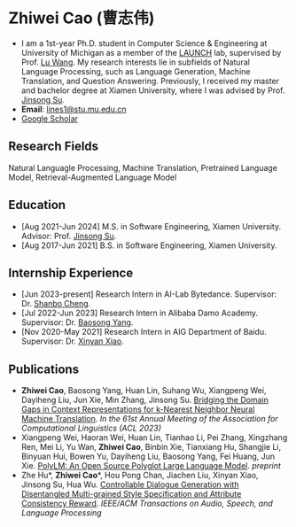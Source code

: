 # Zhiwei Cao (曹志伟)

* I am a 1st-year Ph.D. student in Computer Science & Engineering at University of Michigan as a member of the [LAUNCH](https://launch.eecs.umich.edu/home) lab, supervised by Prof. [Lu Wang](https://web.eecs.umich.edu/~wangluxy/index.html). My research interests lie in subfields of Natural Language Processing, such as Language Generation, Machine Translation, and Question Answering. Previously, I received my master and bachelor degree at Xiamen University, where I was advised by Prof. [Jinsong Su](https://cdmc.xmu.edu.cn/info/1010/1054.htm).
* **Email**: lines1@stu.mu.edu.cn
* [Google Scholar](https://scholar.google.com/citations?user=lUg6L5cAAAAJ&hl=zh-CN)

## Research Fields
Natural Languagle Processing, Machine Translation, Pretrained Language Model, Retrieval-Augmented Language Model

## Education
* [Aug 2021-Jun 2024] M.S. in Software Engineering, Xiamen University. Advisor: Prof. [Jinsong Su](https://cdmc.xmu.edu.cn/info/1010/1054.htm).
* [Aug 2017-Jun 2021] B.S. in Software Engineering, Xiamen University.

## Internship Experience
* [Jun 2023-present] Research Intern in AI-Lab Bytedance. Supervisor: Dr. [Shanbo Cheng](https://scholar.google.com/citations?hl=zh-CN&user=CYUBKN0AAAAJ).
* [Jul 2022-Jun 2023] Research Intern in Alibaba Damo Academy. Supervisor: Dr. [Baosong Yang](https://baosongyang.site/).
* [Nov 2020-May 2021] Research Intern in AIG Department of Baidu. Supervisor: Dr. [Xinyan Xiao](https://scholar.google.com/citations?hl=zh-CN&user=lWRYa3wAAAAJ).

## Publications
* **Zhiwei Cao**, Baosong Yang, Huan Lin, Suhang Wu, Xiangpeng Wei, Dayiheng Liu, Jun Xie, Min Zhang, Jinsong Su. [Bridging the Domain Gaps in Context Representations for k-Nearest Neighbor Neural Machine Translation](https://aclanthology.org/2023.acl-long.321/). _In the 61st Annual Meeting of the Association for Computational Linguistics (ACL 2023)_
* Xiangpeng Wei, Haoran Wei, Huan Lin, Tianhao Li, Pei Zhang, Xingzhang Ren, Mei Li, Yu Wan, **Zhiwei Cao**, Binbin Xie, Tianxiang Hu, Shangjie Li, Binyuan Hui, Bowen Yu, Dayiheng Liu, Baosong Yang, Fei Huang, Jun Xie. [PolyLM: An Open Source Polyglot Large Language Model](https://arxiv.org/abs/2307.06018). _preprint_
* Zhe Hu*, **Zhiwei Cao***, Hou Pong Chan, Jiachen Liu, Xinyan Xiao, Jinsong Su, Hua Wu. [Controllable Dialogue Generation with Disentangled Multi-grained Style Specification and Attribute Consistency Reward](https://ieeexplore.ieee.org/document/9944920). _IEEE/ACM Transactions on Audio, Speech, and Language Processing_
